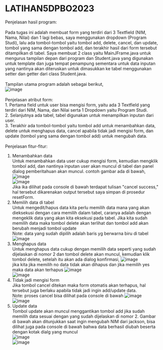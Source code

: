 # LATIHAN5DPBO2023

Penjelasan hasil program:<br>
<br>
   Pada tugas ini adalah membuat form yang terdiri dari 3 Textfield (NIM, Nama, Nilai) dan 1 lagi bebas, saya menggunakan dropdown (Program Studi), lalu ada tombol-tombol yaitu tombol add, delete, cancel, dan update, tombol yang sama dengan tombol add, dan terakhir hasil dari form tersebut ditampilkan di tabel. Saya membuat 2 class yaitu MainJFrame.java untuk mengurus tampilan depan dari program dan Student.java yang digunakan untuk template dan juga tempat penampung sementara untuk data inputan yang nantinya akan diteruskan untuk dimasukkan ke tabel menggunakan setter dan getter dari class Student.java. <br>
    <br>
  Tampilan utama program adalah sebagai berikut, <br>
  ![image](https://user-images.githubusercontent.com/99600360/226894851-f33bfbe6-c305-4d99-a85e-2924cccc9ca1.png) <br>
	<br>
	Penjelasan atribut form:<br>
	1. Pertama field untuk user bisa mengisi form, yaitu ada 3 Textfield yang terdiri dari NIM, Nama, dan Nilai serta 1 Dropdown yaitu Program Studi. <br>
  2. Selanjutnya ada tabel, tabel digunakan untuk menampilkan inputan dari user. <br>
  3. Terakhir ada tombol-tombol yaitu tombol add untuk menambahkan data, delete untuk menghapus data, cancel apabila tidak jadi mengisi form, dan update (tombol yang          sama dengan tombol add) untuk mengubah data. <br>
  <br>
  Penjelasan fitur-fitur:<br>
  1. Menambahkan data<br>
     Untuk menambahkan data user cukup mengisi form, kemudian mengklik tombol add, dan nantinya inputan user akan muncul di tabel dan panel dialog pemberitahuan akan        muncul. contoh gambar ada di bawah, <br>
     ![image](https://user-images.githubusercontent.com/99600360/226901095-2a6b123d-958d-4518-8857-bf734b97f914.png) <br>
     ![image](https://user-images.githubusercontent.com/99600360/226901401-c3f79696-4f34-47fe-8b7c-ae760d36bc43.png) <br>
     Jika ika dilihat pada console di bawah terdapat tulisan "cancel success," hal tersebut dikarenakan output tersebut saya simpan di prosedur resetForm. <br>
  2. Memilih data di tabel<br>
     Untuk mengedit/hapus data kita perlu memilih data mana yang akan dieksekusi dengan cara memilih dalam tabel, caranya adalah dengan mengeklik data yang akan kita        eksekusi pada tabel. Jika kita sudah memilih data maka tombol delete akan terlihat dan tombol add akan berubah menjadi tombol update<br>
     Note: data yang sudah dipilih adalah baris yg berwarna biru di tabel<br>
     ![image](https://user-images.githubusercontent.com/99600360/226938268-9174d6b4-b62e-4176-8851-475812e4b8b3.png) <br>
  3. Menghapus data<br>
     Untuk menghapus data cukup dengan memilih data seperti yang sudah dijelaskan di nomor 2 dan tombol delete akan muncul, kemudian klik tombol delete, setelah itu        akan ada dialog konfirmasi,
     ![image](https://user-images.githubusercontent.com/99600360/226940897-ae6150ec-ebd0-4cda-b141-6138f6b56178.png) <br>
     jika kita jika memilih no data tidak akan dihapus dan jika memilih yes maka data akan terhapus
     ![image](https://user-images.githubusercontent.com/99600360/226941180-3db31adc-b4d9-46a2-a9c0-540c83945f82.png) <br>
     ![image](https://user-images.githubusercontent.com/99600360/226941596-5df03501-368e-419c-81a1-9d8683ace3da.png) <br>
  5. Tidak jadi mengisi form<br>
     Jika tombol cancel ditekan maka form otomatis akan terhapus, hal tersebut juga berlaku apabila tidak jadi ingin add/update data.<br>
     Note: proses cancel bisa dilihat pada console di bawah
     ![image](https://user-images.githubusercontent.com/99600360/226942810-43ab1b2b-5ae9-4715-af64-bbd35f3a6542.png) <br>
     ![image](https://user-images.githubusercontent.com/99600360/226943153-8cc432e3-0865-45b4-85e5-f6e67b992b51.png) <br>
  7. Update data<br>
     Tombol update akan muncul menggantikan tombol add jika sudah memilih data sesuai dengan yang sudah dijelaskan di nomor 2. Gambar di bawah akan ditunjukkan saat        ingin mengubah NIM dari jackson, bisa dilihat juga pada console di bawah bahwa data berhasil diubah beserta dengan kotak dialg yang muncul <br>
     ![image](https://user-images.githubusercontent.com/99600360/226944481-28908b86-e3bc-45a7-bc1a-cda80100a07b.png) <br>
     ![image](https://user-images.githubusercontent.com/99600360/226944805-d798b58d-061a-4401-b486-b02edd21fb1f.png) <br>


  
